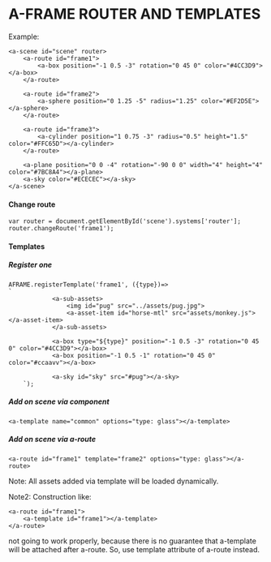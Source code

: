 # A-FRAME ROUTER AND TEMPLATES

Example:  
    <script src="https://cdn.jsdelivr.net/gh/kysonic/a-frame-router-templates@0.0.2/dist/assets/index.js"></script>
    
    <a-scene id="scene" router>
        <a-route id="frame1">
            <a-box position="-1 0.5 -3" rotation="0 45 0" color="#4CC3D9"></a-box>
        </a-route>
    
        <a-route id="frame2">
            <a-sphere position="0 1.25 -5" radius="1.25" color="#EF2D5E"></a-sphere>
        </a-route>
    
        <a-route id="frame3">
            <a-cylinder position="1 0.75 -3" radius="0.5" height="1.5" color="#FFC65D"></a-cylinder>
        </a-route>
    
        <a-plane position="0 0 -4" rotation="-90 0 0" width="4" height="4" color="#7BC8A4"></a-plane>
        <a-sky color="#ECECEC"></a-sky>
    </a-scene>    
#### Change route 

    var router = document.getElementById('scene').systems['router'];
    router.changeRoute('frame1');
    
#### Templates

##### Register one    

    AFRAME.registerTemplate('frame1', ({type})=> 
    `  
                <a-sub-assets>
                    <img id="pug" src="../assets/pug.jpg">
                    <a-asset-item id="horse-mtl" src="assets/monkey.js"></a-asset-item>
                </a-sub-assets>
        
                <a-box type="${type}" position="-1 0.5 -3" rotation="0 45 0" color="#4CC3D9"></a-box>
                <a-box position="-1 0.5 -1" rotation="0 45 0" color="#ccaavv"></a-box>
        
                <a-sky id="sky" src="#pug"></a-sky>
        `);
    
##### Add on scene via component 

    <a-template name="common" options="type: glass"></a-template>
    
##### Add on scene via a-route     
     
    <a-route id="frame1" template="frame2" options="type: glass"></a-route> 
    
Note: All assets added via template will be loaded dynamically.
 
Note2: Construction like: 

    <a-route id="frame1">
        <a-template id="frame1"></a-template>
    </a-route> 
    
not going to work properly, because there is no guarantee that a-template 
will be attached after a-route. So, use template attribute of a-route instead.    
    
